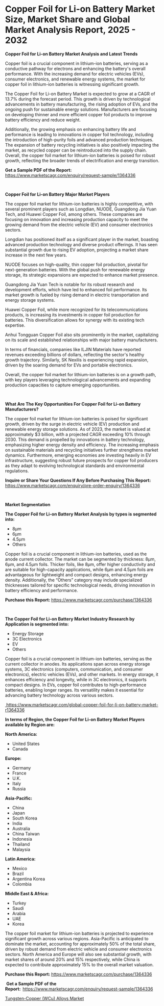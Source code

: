 <p><h1>Copper Foil for Li-on Battery Market Size, Market Share and Global Market Analysis Report, 2025 - 2032</h1></p><p><strong>Copper Foil for Li-on Battery Market Analysis and Latest Trends</strong></p>
<p><p>Copper foil is a crucial component in lithium-ion batteries, serving as a conductive pathway for electrons and enhancing the battery's overall performance. With the increasing demand for electric vehicles (EVs), consumer electronics, and renewable energy systems, the market for copper foil in lithium-ion batteries is witnessing significant growth. </p><p>The Copper Foil for Li-on Battery Market is expected to grow at a CAGR of 13.7% during the forecast period. This growth is driven by technological advancements in battery manufacturing, the rising adoption of EVs, and the ongoing push for sustainable energy solutions. Manufacturers are focusing on developing thinner and more efficient copper foil products to improve battery efficiency and reduce weight. </p><p>Additionally, the growing emphasis on enhancing battery life and performance is leading to innovations in copper foil technology, including the introduction of high-purity foils and advanced production techniques. The expansion of battery recycling initiatives is also positively impacting the market, as recycled copper can be reintroduced into the supply chain. Overall, the copper foil market for lithium-ion batteries is poised for robust growth, reflecting the broader trends of electrification and energy transition.</p></p>
<p><strong>Get a Sample PDF of the Report:&nbsp;</strong> <a href="https://www.marketscagr.com/enquiry/request-sample/1364336?utm_campaign=3188&utm_medium=2&utm_source=Github&utm_content=ia&utm_term=03042025&utm_id=copper-foil-for-li-on-battery">https://www.marketscagr.com/enquiry/request-sample/1364336</a></p>
<p>&nbsp;</p>
<p><strong>Copper Foil for Li-on Battery Major Market Players</strong></p>
<p><p>The copper foil market for lithium-ion batteries is highly competitive, with several prominent players such as Longdian, NUODE, Guangdong Jia Yuan Tech, and Huawei Copper Foil, among others. These companies are focusing on innovation and increasing production capacity to meet the growing demand from the electric vehicle (EV) and consumer electronics sectors.</p><p>Longdian has positioned itself as a significant player in the market, boasting advanced production technology and diverse product offerings. It has seen substantial growth due to rising EV adoption, projecting a market share increase in the next few years.</p><p>NUODE focuses on high-quality, thin copper foil production, pivotal for next-generation batteries. With the global push for renewable energy storage, its strategic expansions are expected to enhance market presence.</p><p>Guangdong Jia Yuan Tech is notable for its robust research and development efforts, which have led to enhanced foil performance. Its market growth is fueled by rising demand in electric transportation and energy storage systems.</p><p>Huawei Copper Foil, while more recognized for its telecommunications products, is increasing its investments in copper foil production for batteries. This diversification allows for synergy with its existing tech expertise.</p><p>Anhui Tongguan Copper Foil also sits prominently in the market, capitalizing on its scale and established relationships with major battery manufacturers.</p><p>In terms of financials, companies like ILJIN Materials have reported revenues exceeding billions of dollars, reflecting the sector's healthy growth trajectory. Similarly, SK Nexilis is experiencing rapid expansion, driven by the soaring demand for EVs and portable electronics.</p><p>Overall, the copper foil market for lithium-ion batteries is on a growth path, with key players leveraging technological advancements and expanding production capacities to capture emerging opportunities.</p></p>
<p>&nbsp;</p>
<p><strong>What Are The Key Opportunities For Copper Foil for Li-on Battery Manufacturers?</strong></p>
<p><p>The copper foil market for lithium-ion batteries is poised for significant growth, driven by the surge in electric vehicle (EV) production and renewable energy storage solutions. As of 2023, the market is valued at approximately $3 billion, with a projected CAGR exceeding 10% through 2030. This demand is propelled by innovations in battery technology, emphasizing higher energy density and efficiency. The increasing emphasis on sustainable materials and recycling initiatives further strengthens market dynamics. Furthermore, emerging economies are investing heavily in EV infrastructure, suggesting robust future prospects for copper foil producers as they adapt to evolving technological standards and environmental regulations.</p></p>
<p><strong>Inquire or Share Your Questions If Any Before Purchasing This Report:</strong> <a href="https://www.marketscagr.com/enquiry/pre-order-enquiry/1364336?utm_campaign=3188&utm_medium=2&utm_source=Github&utm_content=ia&utm_term=03042025&utm_id=copper-foil-for-li-on-battery">https://www.marketscagr.com/enquiry/pre-order-enquiry/1364336</a></p>
<p>&nbsp;</p>
<p><strong>Market Segmentation</strong></p>
<p><strong>The Copper Foil for Li-on Battery Market Analysis by types is segmented into:</strong></p>
<p><ul><li>8μm</li><li>6μm</li><li>4.5μm</li><li>Others</li></ul></p>
<p><p>Copper foil is a crucial component in lithium-ion batteries, used as the anode current collector. The market can be segmented by thickness: 8μm, 6μm, and 4.5μm foils. Thicker foils, like 8μm, offer higher conductivity and are suitable for high-capacity applications, while 6μm and 4.5μm foils are advantageous for lightweight and compact designs, enhancing energy density. Additionally, the “Others” category may include specialized thicknesses tailored for specific technological needs, driving innovation in battery efficiency and performance.</p></p>
<p><strong>Purchase this Report:&nbsp;</strong><a href="https://www.marketscagr.com/purchase/1364336?utm_campaign=3188&utm_medium=2&utm_source=Github&utm_content=ia&utm_term=03042025&utm_id=copper-foil-for-li-on-battery">https://www.marketscagr.com/purchase/1364336</a></p>
<p>&nbsp;</p>
<p><strong>The Copper Foil for Li-on Battery Market Industry Research by Application is segmented into:</strong></p>
<p><ul><li>Energy Storage</li><li>3C Electronics</li><li>EV</li><li>Others</li></ul></p>
<p><p>Copper foil is a crucial component in lithium-ion batteries, serving as the current collector in anodes. Its applications span across energy storage systems, 3C electronics (computers, communication, and consumer electronics), electric vehicles (EVs), and other markets. In energy storage, it enhances efficiency and longevity, while in 3C electronics, it supports compact designs. In EVs, copper foil contributes to high-performance batteries, enabling longer ranges. Its versatility makes it essential for advancing battery technology across various sectors.</p></p>
<p><a href="https://www.marketscagr.com/global-copper-foil-for-li-on-battery-market-r1364336?utm_campaign=3188&utm_medium=2&utm_source=Github&utm_content=ia&utm_term=03042025&utm_id=copper-foil-for-li-on-battery">&nbsp;https://www.marketscagr.com/global-copper-foil-for-li-on-battery-market-r1364336</a></p>
<p><strong>In terms of Region, the Copper Foil for Li-on Battery Market Players available by Region are:</strong></p>
<p>
    <p> <strong> North America: </strong>
        <ul>
            <li>United States</li>
            <li>Canada</li>
        </ul>
        </p> 
    <p> <strong> Europe: </strong>
        <ul>
            <li>Germany</li>
            <li>France</li>
            <li>U.K.</li>
            <li>Italy</li>
            <li>Russia</li>
        </ul>
        </p> 
    <p> <strong> Asia-Pacific: </strong>
        <ul>
            <li>China</li>
            <li>Japan</li>
            <li>South Korea</li>
            <li>India</li>
            <li>Australia</li>
            <li>China Taiwan</li>
            <li>Indonesia</li>
            <li>Thailand</li>
            <li>Malaysia</li>
        </ul>
        </p> 
    <p> <strong> Latin America: </strong>
        <ul>
            <li>Mexico</li>
            <li>Brazil</li>
            <li>Argentina Korea</li>
            <li>Colombia</li>
        </ul>
        </p> 
    <p> <strong> Middle East & Africa: </strong>
        <ul>
            <li>Turkey</li>
            <li>Saudi</li>
            <li>Arabia</li>
            <li>UAE</li>
            <li>Korea</li>
        </ul>
    </p>
    </p>
<p><p>The copper foil market for lithium-ion batteries is projected to experience significant growth across various regions. Asia-Pacific is anticipated to dominate the market, accounting for approximately 50% of the total share, driven by robust demand from electric vehicle and consumer electronics sectors. North America and Europe will also see substantial growth, with market shares of around 20% and 15% respectively, while China is expected to contribute approximately 15% to the overall market valuation.</p></p>
<p><strong>Purchase this Report: </strong><a href="https://www.marketscagr.com/purchase/1364336?utm_campaign=3188&utm_medium=2&utm_source=Github&utm_content=ia&utm_term=03042025&utm_id=copper-foil-for-li-on-battery">https://www.marketscagr.com/purchase/1364336</a></p>
<p>&nbsp;<strong>Get a Sample PDF of the Report:&nbsp;&nbsp;</strong><a href="https://www.marketscagr.com/enquiry/request-sample/1364336?utm_campaign=3188&utm_medium=2&utm_source=Github&utm_content=ia&utm_term=03042025&utm_id=copper-foil-for-li-on-battery">https://www.marketscagr.com/enquiry/request-sample/1364336</a></p>
<p><strong></strong></p>
<p><p><a href="https://github.com/osamhcombre/Market-Research-Report-List-1/blob/main/tungsten-copper-wcu-alloys-market.md?utm_campaign=3188&utm_medium=2&utm_source=Github&utm_content=ia&utm_term=03042025&utm_id=copper-foil-for-li-on-battery">Tungsten-Copper (WCu) Alloys Market</a></p></p>